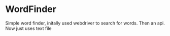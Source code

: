 # WordFinder
Simple word finder, initally used webdriver to search for words. Then an api. Now just uses text file

